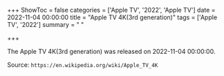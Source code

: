 +++
ShowToc = false
categories = ['Apple TV', '2022', 'Apple TV']
date = 2022-11-04 00:00:00
title = "Apple TV 4K(3rd generation)"
tags = ['Apple TV', '2022']
summary = " "

+++

The Apple TV 4K(3rd generation) was released on 2022-11-04 00:00:00.

Source: `https://en.wikipedia.org/wiki/Apple_TV_4K`
